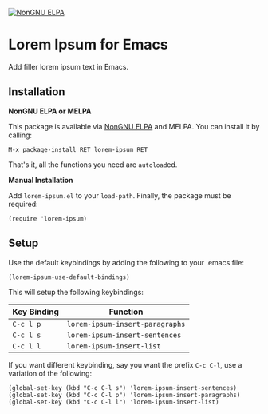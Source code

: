 [![NonGNU ELPA](https://elpa.nongnu.org/nongnu/lorem-ipsum.svg)](https://elpa.nongnu.org/nongnu/lorem-ipsum.html)

# Lorem Ipsum for Emacs #

Add filler lorem ipsum text in Emacs.

## Installation

**NonGNU ELPA or MELPA**

This package is available via [NonGNU ELPA](https://elpa.nongnu.org/)
and MELPA.  You can install it by calling:

    M-x package-install RET lorem-ipsum RET

That's it, all the functions you need are `autoload`ed.

**Manual Installation**

Add `lorem-ipsum.el` to your `load-path`.  Finally, the package must
be required:

    (require 'lorem-ipsum)

## Setup

Use the default keybindings by adding the following to your .emacs
file:

    (lorem-ipsum-use-default-bindings)


This will setup the following keybindings:

Key Binding | Function
------------|------------------------------
`C-c l p`   | `lorem-ipsum-insert-paragraphs`
`C-c l s`   | `lorem-ipsum-insert-sentences`
`C-c l l`   | `lorem-ipsum-insert-list`

If you want different keybinding, say you want the prefix `C-c C-l`,
use a variation of the following:

    (global-set-key (kbd "C-c C-l s") 'lorem-ipsum-insert-sentences)
    (global-set-key (kbd "C-c C-l p") 'lorem-ipsum-insert-paragraphs)
    (global-set-key (kbd "C-c C-l l") 'lorem-ipsum-insert-list)
